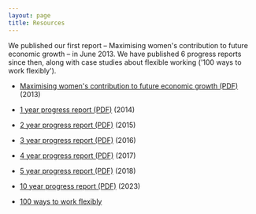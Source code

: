 ```yaml
---
layout: page
title: Resources
---
```


We published our first report – Maximising women's contribution to future economic growth – in June 2013. We have published 6 progress reports since then, along with case studies about flexible working ('100 ways to work flexibly').

* [Maximising women's contribution to future economic growth (PDF)](WBC-Maximising-womens-contribution-to-future-economic-growth.pdf) (2013)

* [1 year progress report (PDF)](WBC-1-year-report.pdf) (2014)
* [2 year progress report (PDF)](WBC-2-year-report.pdf) (2015)
* [3 year progress report (PDF)](WBC-3-year-report.pdf) (2016)
* [4 year progress report (PDF)](WBC-4-year-report.pdf) (2017)
* [5 year progress report (PDF)](WBC-5-year-report.pdf) (2018)
* [10 year progress report (PDF)](WBC-10-year-anniversary-report.pdf) (2023)

* [100 ways to work flexibly](100-ways-to-work-flexibly/)
